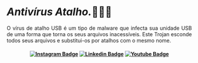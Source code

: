 # <i>Antivírus Atalho.</i>👨🏻‍💻
<p align="justify">O vírus de atalho USB é um tipo de malware que infecta sua unidade USB de uma forma que torna os seus arquivos inacessíveis. Este Trojan esconde todos seus arquivos e substitui-os por atalhos com o mesmo nome.</p>

<h4 align="center">

[![Instagram Badge](https://img.shields.io/badge/Instagram-E4405F?style=for-the-badge&logo=instagram&logoColor=white)](https://www.instagram.com/hackthreat/)
[![Linkedin Badge](https://img.shields.io/badge/-Linkedin-blue?style=for-the-badge&logo=Linkedin&logoColor=white)](https://www.linkedin.com/in/hackthreat/)
[![Youtube Badge](https://img.shields.io/badge/YouTube-FF0000?style=for-the-badge&logo=youtube&logoColor=white)](https://www.youtube.com/@h4ckthreat)
 
</h4>
